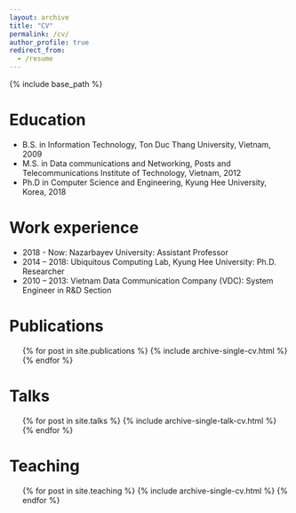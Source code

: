 ```yaml
---
layout: archive
title: "CV"
permalink: /cv/
author_profile: true
redirect_from:
  - /resume
---
```


{% include base_path %}

Education
======
* B.S. in Information Technology, Ton Duc Thang University, Vietnam, 2009
* M.S. in Data communications and Networking, Posts and Telecommunications Institute of Technology, Vietnam, 2012
* Ph.D in Computer Science and Engineering, Kyung Hee University, Korea, 2018

Work experience
======
* 2018 - Now: Nazarbayev University: Assistant Professor
* 2014 – 2018: Ubiquitous Computing Lab, Kyung Hee University: Ph.D. Researcher
* 2010 – 2013: Vietnam Data Communication Company (VDC): System Engineer in R&D Section

Publications
======
  <ul>{% for post in site.publications %}
    {% include archive-single-cv.html %}
  {% endfor %}</ul>
  
Talks
======
  <ul>{% for post in site.talks %}
    {% include archive-single-talk-cv.html %}
  {% endfor %}</ul>
  
Teaching
======
  <ul>{% for post in site.teaching %}
    {% include archive-single-cv.html %}
  {% endfor %}</ul>
